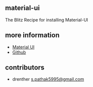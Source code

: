 ## material-ui

The Blitz Recipe for installing Material-UI

## more information

- [Material UI](https://mui.com/getting-started/usage/)
- [Github](https://github.com/mui-org/material-ui)

## contributors

- drenther <s.pathak5995@gmail.com>
